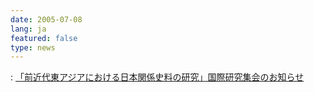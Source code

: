 ```yaml
---
date: 2005-07-08
lang: ja
featured: false
type: news
---
```

: <a href="news-2007/050728sympo.pdf">「前近代東アジアにおける日本関係史料の研究」国際研究集会のお知らせ</a>
